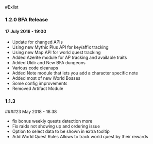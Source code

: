 #Exlist

### 1.2.0 BFA Release
#### 17 July 2018 - 19:00

- Update for changed APIs 
- Using new Mythic Plus API for key/affix tracking
- Using new Map API for world quest tracking
- Added Azerite module for AP tracking and available traits
- Added Uldir and New BFA dungeons
- Various code cleanups
- Added Note module that lets you add a character specific note
- Added most of new World Bosses
- Some config improvements
- Removed Artifact Module


### 1.1.3
####23 May 2018 - 18:38



- fix bonus weekly quests detection more
- Fix raids not showing up and ordering issue
- Option to select data to be shown in extra tooltip
- Add World Quest Rules Allows to track world quest by their rewards

